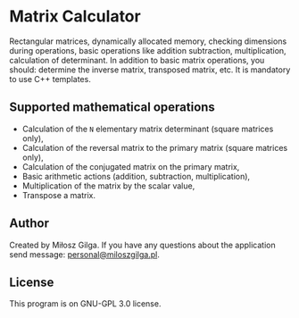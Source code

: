 # Matrix Calculator

Rectangular matrices, dynamically allocated memory, checking dimensions during operations, basic operations like addition subtraction, multiplication, calculation of determinant. In addition to basic matrix operations, you should: determine the inverse matrix, transposed matrix, etc. It is mandatory to use C++ templates.

## Supported mathematical operations
* Calculation of the `N` elementary matrix determinant (square matrices only),
* Calculation of the reversal matrix to the primary matrix (square matrices only),
* Calculation of the conjugated matrix on the primary matrix,
* Basic arithmetic actions (addition, subtraction, multiplication),
* Multiplication of the matrix by the scalar value,
* Transpose a matrix.

## Author
Created by Miłosz Gilga. If you have any questions about the application send message: personal@miloszgilga.pl.

## License
This program is on GNU-GPL 3.0 license.
